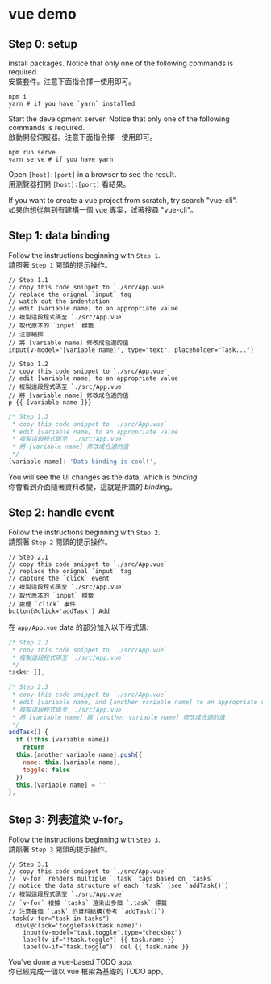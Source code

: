 # vue demo

## Step 0: setup

Install packages. Notice that only one of the following commands is required.  
安裝套件。注意下面指令擇一使用即可。

```shell
npm i
yarn # if you have `yarn` installed
```

Start the development server. Notice that only one of the following commands is required.  
啟動開發伺服器。注意下面指令擇一使用即可。

```shell
npm run serve
yarn serve # if you have yarn
```

Open `[host]:[port]` in a browser to see the result.  
用瀏覽器打開 `[host]:[port]` 看結果。

If you want to create a vue project from scratch, try search "vue-cli".  
如果你想從無到有建構一個 vue 專案，試著搜尋 "vue-cli"。

## Step 1: data binding

Follow the instructions beginning with `Step 1`.  
請照著 `Step 1` 開頭的提示操作。

```pug
// Step 1.1
// copy this code snippet to `./src/App.vue`
// replace the orignal `input` tag
// watch out the indentation
// edit [variable name] to an appropriate value
// 複製這段程式碼至 `./src/App.vue`
// 取代原本的 `input` 標籤
// 注意縮排
// 將 [variable name] 修改成合適的值
input(v-model="[variable name]", type="text", placeholder="Task...")
```

```pug
// Step 1.2
// copy this code snippet to `./src/App.vue`
// edit [variable name] to an appropriate value
// 複製這段程式碼至 `./src/App.vue`
// 將 [variable name] 修改成合適的值
p {{ [variable name ]}}
```

```javascript
/* Step 1.3
 * copy this code snippet to `./src/App.vue`
 * edit [variable name] to an appropriate value
 * 複製這段程式碼至 `./src/App.vue`
 * 將 [variable name] 修改成合適的值
 */
[variable name]: 'Data binding is cool!',
```

You will see the UI changes as the data, which is _binding_.  
你會看到介面隨著資料改變，這就是所謂的 _binding_。

## Step 2: handle event

Follow the instructions beginning with `Step 2`.  
請照著 `Step 2` 開頭的提示操作。

```pug
// Step 2.1
// copy this code snippet to `./src/App.vue`
// replace the orignal `input` tag
// capture the `click` event
// 複製這段程式碼至 `./src/App.vue`
// 取代原本的 `input` 標籤
// 處理 `click` 事件
button(@click='addTask') Add
```

在 `app/App.vue` data 的部分加入以下程式碼:

```javascript
/* Step 2.2
 * copy this code snippet to `./src/App.vue`
 * 複製這段程式碼至 `./src/App.vue`
 */
tasks: [],
```

```javascript
/* Step 2.3
 * copy this code snippet to `./src/App.vue`
 * edit [variable name] and [another variable name] to an appropriate value
 * 複製這段程式碼至 `./src/App.vue`
 * 將 [variable name] 與 [another variable name] 修改成合適的值
 */
addTask() {
  if (!this.[variable name])
    return
  this.[another variable name].push({
    name: this.[variable name],
    toggle: false
  })
  this.[variable name] = ''
},
```

## Step 3: 列表渲染 v-for。

Follow the instructions beginning with `Step 3`.  
請照著 `Step 3` 開頭的提示操作。

```pug
// Step 3.1
// copy this code snippet to `./src/App.vue`
// `v-for` renders multiple `.task` tags based on `tasks`
// notice the data structure of each `task` (see `addTask()`)
// 複製這段程式碼至 `./src/App.vue`
// `v-for` 根據 `tasks` 渲染出多個 `.task` 標籤
// 注意每個 `task` 的資料結構(參考 `addTask()`)
.task(v-for="task in tasks")
  div(@click='toggleTask(task.name)')
    input(v-model="task.toggle",type="checkbox")
    label(v-if="!task.toggle") {{ task.name }}
    label(v-if="task.toggle"): del {{ task.name }}
```

You've done a vue-based TODO app.  
你已經完成一個以 vue 框架為基礎的 TODO app。
